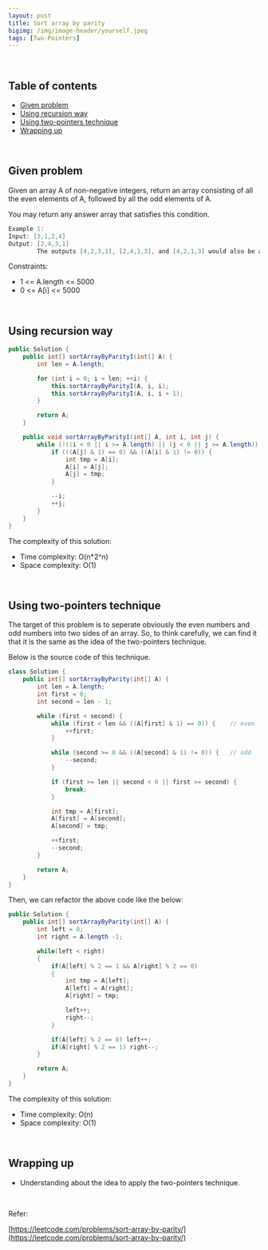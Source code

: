 ```yaml
---
layout: post
title: Sort array by parity
bigimg: /img/image-header/yourself.jpeg
tags: [Two-Pointers]
---
```





<br>

## Table of contents
- [Given problem](#given-problem)
- [Using recursion way](#using-recursion-way)
- [Using two-pointers technique](#using-two-pointers-technique)
- [Wrapping up](#wrapping-up)

<br>

## Given problem

Given an array A of non-negative integers, return an array consisting of all the even elements of A, followed by all the odd elements of A.

You may return any answer array that satisfies this condition.

```java
Example 1:
Input: [3,1,2,4]
Output: [2,4,3,1]
        The outputs [4,2,3,1], [2,4,1,3], and [4,2,1,3] would also be accepted.
```

Constraints:
- 1 <= A.length <= 5000
- 0 <= A[i] <= 5000

<br>

## Using recursion way

```java
public Solution {
    public int[] sortArrayByParityI(int[] A) {
        int len = A.length;

        for (int i = 0; i < len; ++i) {
            this.sortArrayByParityI(A, i, i);
            this.sortArrayByParityI(A, i, i + 1);
        }

        return A;
    }

    public void sortArrayByParityI(int[] A, int i, int j) {
        while (!((i < 0 || i >= A.length) || (j < 0 || j >= A.length))) {
            if (((A[j] & 1) == 0) && ((A[i] & 1) != 0)) {
                int tmp = A[i];
                A[i] = A[j];
                A[j] = tmp;
            }

            --i;
            ++j;
        }
    }
}
```

The complexity of this solution:
- Time complexity: O(n*2^n)
- Space complexity: O(1)

<br>

## Using two-pointers technique

The target of this problem is to seperate obviously the even numbers and odd numbers into two sides of an array. So, to think carefully, we can find it that it is the same as the idea of the two-pointers technique.

Below is the source code of this technique.

```java
class Solution {
    public int[] sortArrayByParity(int[] A) {
        int len = A.length;
        int first = 0;
        int second = len - 1;

        while (first < second) {
            while (first < len && ((A[first] & 1) == 0)) {    // even
                ++first;
            }

            while (second >= 0 && ((A[second] & 1) != 0)) {   // odd
                --second;
            }

            if (first >= len || second < 0 || first >= second) {
                break;
            }

            int tmp = A[first];
            A[first] = A[second];
            A[second] = tmp;

            ++first;
            --second;
        }

        return A;
    }
}
```

Then, we can refactor the above code like the below:

```java
public Solution {
    public int[] sortArrayByParity(int[] A) {
        int left = 0;
        int right = A.length -1;

        while(left < right)
        {
            if(A[left] % 2 == 1 && A[right] % 2 == 0)
            {
                int tmp = A[left];
                A[left] = A[right];
                A[right] = tmp;

                left++;
                right--;
            }

            if(A[left] % 2 == 0) left++;
            if(A[right] % 2 == 1) right--;
        }

        return A;
    }
}
```

The complexity of this solution:
- Time complexity: O(n)
- Space complexity: O(1)

<br>

## Wrapping up

- Understanding about the idea to apply the two-pointers technique. 


<br>

Refer:

[https://leetcode.com/problems/sort-array-by-parity/](https://leetcode.com/problems/sort-array-by-parity/)